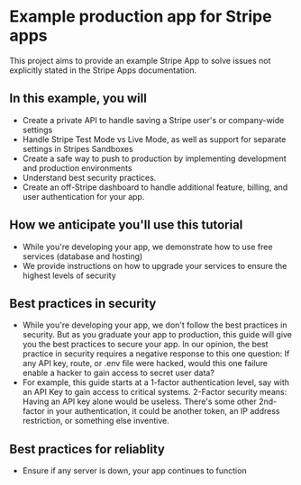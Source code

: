# Example production app for Stripe apps

This project aims to provide an example Stripe App to solve issues not explicitly stated in the Stripe Apps documentation.

## In this example, you will

- Create a private API to handle saving a Stripe user's or company-wide settings
- Handle Stripe Test Mode vs Live Mode, as well as support for separate settings in Stripes Sandboxes
- Create a safe way to push to production by implementing development and production environments
- Understand best security practices.
- Create an off-Stripe dashboard to handle additional feature, billing, and user authentication for your app.

## How we anticipate you'll use this tutorial

- While you're developing your app, we demonstrate how to use free services (database and hosting)
- We provide instructions on how to upgrade your services to ensure the highest levels of security

## Best practices in security

- While you're developing your app, we don't follow the best practices in security.  But as you graduate your app to production, this guide will give you the best practices to secure your app.  In our opinion, the best practice in security requires a negative response to this one question:  If any API key, route, or .env file were hacked, would this one failure enable a hacker to gain access to secret user data?
- For example, this guide starts at a 1-factor authentication level, say with an API Key to gain access to critical systems.  2-Factor security means: Having an API key alone would be useless.  There's some other 2nd-factor in your authentication, it could be another token, an IP address restriction, or something else inventive.

## Best practices for reliablity

- Ensure if any server is down, your app continues to function
